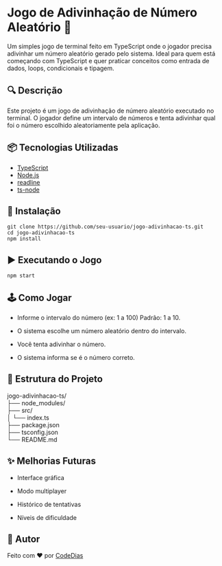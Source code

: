 # Jogo de Adivinhação de Número Aleatório 🎯

Um simples jogo de terminal feito em TypeScript onde o jogador precisa adivinhar um número aleatório gerado pelo sistema. Ideal para quem está começando com TypeScript e quer praticar conceitos como entrada de dados, loops, condicionais e tipagem.

## 🔍 Descrição

Este projeto é um jogo de adivinhação de número aleatório executado no terminal. O jogador define um intervalo de números e tenta adivinhar qual foi o número escolhido aleatoriamente pela aplicação.

## 📦 Tecnologias Utilizadas

- [TypeScript](https://www.typescriptlang.org/)
- [Node.js](https://nodejs.org/)
- [readline](https://nodejs.org/api/readline.html)
- [ts-node](https://typestrong.org/ts-node/)

## 🚀 Instalação

```git clone https://github.com/seu-usuario/jogo-adivinhacao-ts.git ``` \
``` cd jogo-adivinhacao-ts ``` \
``` npm install ```

##  ▶️ Executando o Jogo

```npm start```

## 🕹️ Como Jogar

- Informe o intervalo do número (ex: 1 a 100) Padrão: 1 a 10.

- O sistema escolhe um número aleatório dentro do intervalo.

- Você tenta adivinhar o número.

- O sistema informa se é o número correto.

## 📁 Estrutura do Projeto

jogo-adivinhacao-ts/    \
├── node_modules/       \
├── src/                \
│   └── index.ts        \
├── package.json        \
├── tsconfig.json       \
└── README.md           

## ✨ Melhorias Futuras

- Interface gráfica

- Modo multiplayer

- Histórico de tentativas

- Níveis de dificuldade

## 👤 Autor

Feito com ❤️ por [CodeDias](https://github.com/CodeDias)
